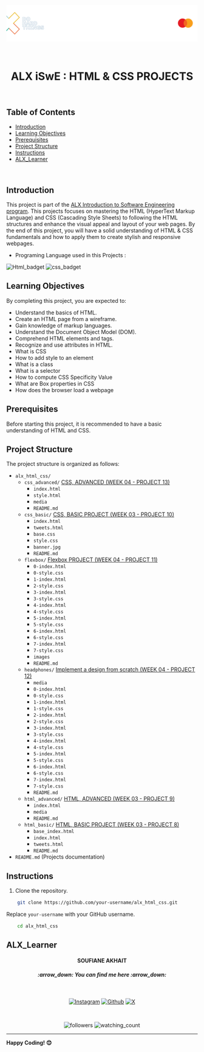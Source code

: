 <p align="center">
  <img src="html_advanced/media/readme_banner.png" alt="ALX Logo" hieght="200"/>
</p>
<br>  
<h1 align="center">ALX  iSwE : HTML & CSS  PROJECTS</h1>
<br>

## Table of Contents

- [Introduction](#introduction)
- [Learning Objectives](#learning-objectives)
- [Prerequisites](#prerequisites)
- [Project Structure](#project-structure)
- [Instructions](#instructions)
- [ALX_Learner](#alx_Learner)

<br>

## Introduction

This project is part of the [ALX Introduction to Software Engineering program](https://www.alxafrica.com). This projects focuses on mastering the HTML (HyperText Markup Language) and CSS (Cascading Style Sheets) to following the HTML structures and enhance the visual appeal and layout of your web pages. By the end of this project, you will have a solid understanding of HTML & CSS fundamentals and how to apply them to create stylish and responsive webpages.


- Programing Language used in this Projects :
<img src="https://img.shields.io/badge/HTML5-E34F26?style=for-the-badge&logo=html5&logoColor=white" alt="Html_badget"/>
<img src="https://img.shields.io/badge/CSS3-1572B6?style=for-the-badge&logo=css3&logoColor=white" alt="css_badget" />


## Learning Objectives

By completing this project, you are expected to:

- Understand the basics of HTML.
- Create an HTML page from a wireframe.
- Gain knowledge of markup languages.
- Understand the Document Object Model (DOM).
- Comprehend HTML elements and tags.
- Recognize and use attributes in HTML.
- What is CSS
- How to add style to an element
- What is a class
- What is a selector
- How to compute CSS Specificity Value
- What are Box properties in CSS
- How does the browser load a webpage

## Prerequisites

Before starting this project, it is recommended to have a basic understanding of HTML and CSS.

## Project Structure

The project structure is organized as follows:

- `alx_html_css/`
    - `css_advanced/` [CSS, ADVANCED (WEEK 04 - PROJECT 13)](https://github.com/sfanxAK/alx_html_css/tree/main/css_advanced)
        - `index.html` 
        - `style.html`
        - `media`
        - `README.md`
    -  `css_basic/`  [CSS, BASIC PROJECT (WEEK 03 - PROJECT 10)](https://github.com/sfanxAK/alx_html_css/tree/main/css_basic)
        - `index.html` 
        - `tweets.html`
        - `base.css` 
        - `style.css` 
        - `banner.jpg`
        - `README.md` 
    - `flexbox/`  [Flexbox PROJECT (WEEK 04 - PROJECT 11)](https://github.com/sfanxAK/alx_html_css/tree/main/flexbox)
        - `0-index.html` 
        - `0-style.css`
        - `1-index.html` 
        - `2-style.css`
        - `3-index.html` 
        - `3-style.css`
        - `4-index.html` 
        - `4-style.css`
        - `5-index.html` 
        - `5-style.css`
        - `6-index.html` 
        - `6-style.css`
        - `7-index.html` 
        - `7-style.css`
        - `images`
        - `README.md` 
    - `headphones/`  [Implement a design from scratch (WEEK 04 - PROJECT 12)](https://github.com/sfanxAK/alx_html_css/tree/main/headphones)
        - `media` 
        - `0-index.html`
        - `0-style.css`
        - `1-index.html`
        - `1-style.css`
        - `2-index.html`
        - `2-style.css`
        - `3-index.html`
        - `3-style.css`
        - `4-index.html`
        - `4-style.css`
        - `5-index.html`
        - `5-style.css`
        - `6-index.html`
        - `6-style.css`
        - `7-index.html`
        - `7-style.css`
        - `README.md` 
    - `html_advanced/` [HTML, ADVANCED (WEEK 03 - PROJECT 9)](https://github.com/sfanxAK/alx_html_css/tree/main/html_advanced)
        - `index.html` 
        - `media` 
        - `README.md` 
    - `html_basic/`  [HTML, BASIC PROJECT (WEEK 03 - PROJECT 8)](https://github.com/sfanxAK/alx_html_css/tree/main/html_basic)
        - `base_index.html`
        - `index.html`
        - `tweets.html`
        - `README.md`
- `README.md` (Projects documentation)


## Instructions

1. Clone the repository.

```bash
    git clone https://github.com/your-username/alx_html_css.git
```

Replace `your-username` with your GitHub username.


```bash
    cd alx_html_css
```


## ALX_Learner

<h4 align="center">SOUFIANE AKHAIT</h4>

<h5 align="center">:arrow_down:  <i>You can find me here</i>  :arrow_down:</h5>
<br>
<p align="center">
  <a href="https://www.instagram.com/akhiat.soufiane" target="_blank"><img src="https://img.shields.io/badge/Instagram-%23E4405F.svg?&style=flat-square&logo=instagram&logoColor=white" alt="Instagram"></a>
  <space>     </space><a href="https://github.com/sfanxAK" target="_blank"><img src="https://img.shields.io/badge/GitHub-100000?style=for-the-badge&logo=github&logoColor=white" alt="Github"/></a>
  <space>     </space> <a href="https://twitter.com/MrSloplop" target="_blank"><img src="https://img.shields.io/badge/X-000000?style=for-the-badge&logo=x&logoColor=white" alt="X"/></a>
</p>
<br>
<p align="center">
  <img alt="followers" src="https://img.shields.io/github/followers/sfanxAK?label=Followers&style=social" target="_blank"/>
  <space>     </space><img src="https://komarev.com/ghpvc/?username=sfanxAK&color=brightgreen" alt="watching_count"/>
</p>

---

**Happy Coding! 😊**
